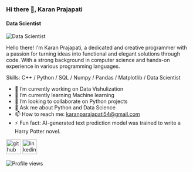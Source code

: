 ### Hi there 👋, Karan Prajapati
#### Data Scientist 
![Data Scientist ](https://static.tildacdn.com/tild3762-3063-4735-b434-373137633561/Does_Data_Science_Re.jpeg)


Hello there! I'm Karan Prajapati, a dedicated and creative programmer with a passion for turning ideas into functional and elegant solutions through code. With a strong background in computer science and hands-on experience in various programming languages.

Skills: C++ / Python / SQL / Numpy / Pandas / Matplotlib / Data Scientist

- 🔭 I’m currently working on Data Vishulization 
- 🌱 I’m currently learning Machine learning 
- 👯 I’m looking to collaborate on Python projects 
- 💬 Ask me about Python and Data Science 
- 📫 How to reach me: karanparajapati54@gmail.com 
- ⚡ Fun fact: AI-generated text prediction model was trained to write a Harry Potter novel. 


[<img src='https://cdn.jsdelivr.net/npm/simple-icons@3.0.1/icons/github.svg' alt='github' height='40'>](https://github.com/https://github.com/KaranCS21)  [<img src='https://cdn.jsdelivr.net/npm/simple-icons@3.0.1/icons/linkedin.svg' alt='linkedin' height='40'>](https://www.linkedin.com/in/https://www.linkedin.com/in/karanprajapati07//)  

![Profile views](https://gpvc.arturio.dev/https://github.com/KaranCS21)  
